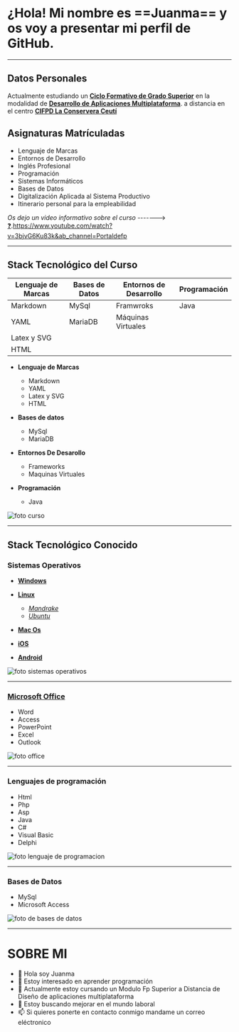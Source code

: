  # ¿Hola! Mi nombre es ==Juanma== y os voy a presentar mi perfil de GitHub.

 ___

 ## Datos Personales

 Actualmente estudiando un [**Ciclo Formativo de Grado Superior**](https://www.todofp.es/que-estudiar/ciclos/grado-superior.html) en la modalidad de [**Desarrollo de Aplicaciones Multiplataforma**](https://www.todofp.es/que-estudiar/loe/informatica-comunicaciones/des-aplicaciones-multiplataforma.html). a distancia en el centro [**CIFPD La Conservera Ceutí**](https://sites.google.com/view/fplaconservera)

 ## Asignaturas Matrículadas

 - Lenguaje de Marcas
 - Entornos de Desarrollo
 - Inglés Profesional
 - Programación
 - Sistemas Informáticos
 - Bases de Datos
 - Digitalización Aplicada al Sistema Productivo
 - Itinerario personal para la empleabilidad
   

*Os dejo un video informativo sobre el curso*  ------->  [:question:](https://www.youtube.com/watch?v=3bjvG6Ku83k&ab_channel=Portaldefp).https://www.youtube.com/watch?v=3bjvG6Ku83k&ab_channel=Portaldefp

___

## Stack Tecnológico del Curso

| **Lenguaje de Marcas** | **Bases de Datos** | **Entornos de Desarrollo** | **Programación** |
| ---------------------- | ------------------ | -------------------------- | ---------------- |
| Markdown               | MySql              | Framwroks                  | Java             |
| YAML                   | MariaDB            | Máquinas Virtuales         |
| Latex y SVG            |                    |
| HTML                   |                    |

- **Lenguaje de Marcas**
  - Markdown
  - YAML
  - Latex y SVG
  - HTML

- **Bases de datos**
  - MySql
  - MariaDB
 
 - **Entornos De Desarollo**
   - Frameworks
   - Maquinas Virtuales

 - **Programación**
   - Java
  

![foto curso](https://cursosmultimedia.es/wp-content/uploads/2021/03/distancia-2.jpg)

___

## Stack Tecnológico Conocido

### Sistemas Operativos

- [**Windows**](https://www.microsoft.com/es-es/windows?r=1)
- [**Linux**](https://www.linux.org/)

  - [*Mandrake*](https://www.mandrakelinux.org/)
  - [*Ubuntu*](https://ubuntu.com/download)

- [**Mac Os**](https://www.apple.com/es/mac/)
- [**iOS**](https://www.apple.com/es/ios/ios-18/)
- [**Android**](https://www.android.com/intl/es_es/)

![foto sistemas operativos](https://www.areatecnologia.com/informatica/imagenes/so.jpg)

 ___
 
 ### [Microsoft Office](https://www.office.com/)

  - Word
  - Access
  - PowerPoint
  - Excel
  - Outlook

![foto office](https://as1.ftcdn.net/v2/jpg/05/83/83/20/1000_F_583832001_xlT7SoeStI743XpTQ2vErW44KJXz2orm.jpg)

___

### Lenguajes de programación

- Html
- Php
- Asp
- Java
- C#
- Visual Basic
- Delphi

![foto lenguaje de programacion](https://www.epitech-it.es/wp-content/uploads/2023/09/Lenguaje-de-programacion-facil.jpg)

___

  ### Bases de Datos

  - MySql
  - Microsoft Access

![foto de bases de datos](https://www.microtech.es/hubfs/37228729_m.jpg)

___

  
 
 # SOBRE MI

- 👋 Hola soy Juanma
- 👀 Estoy interesado en aprender programación
- 🌱 Actualmente estoy cursando un Modulo Fp Superior a Distancia de Diseño de aplicaciones multiplataforma
- 💞️ Estoy buscando mejorar en el mundo laboral
- 📫 Si quieres ponerte en contacto conmigo mandame un correo eléctronico


<!---
Juanma-prueba/Juanma-prueba is a ✨ special ✨ repository because its `README.md` (this file) appears on your GitHub profile.
You can click the Preview link to take a look at your changes.
--->
